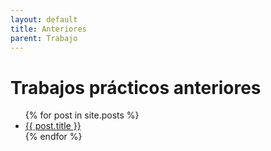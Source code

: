 ```yaml
---
layout: default
title: Anteriores
parent: Trabajo
---
```


# Trabajos prácticos anteriores

<ul class="posts">
   {% for post in site.posts %}
     <li><a class="post-link" href="{{ post.url }}">{{ post.title }}</a></li>
   {% endfor %}
</ul>
